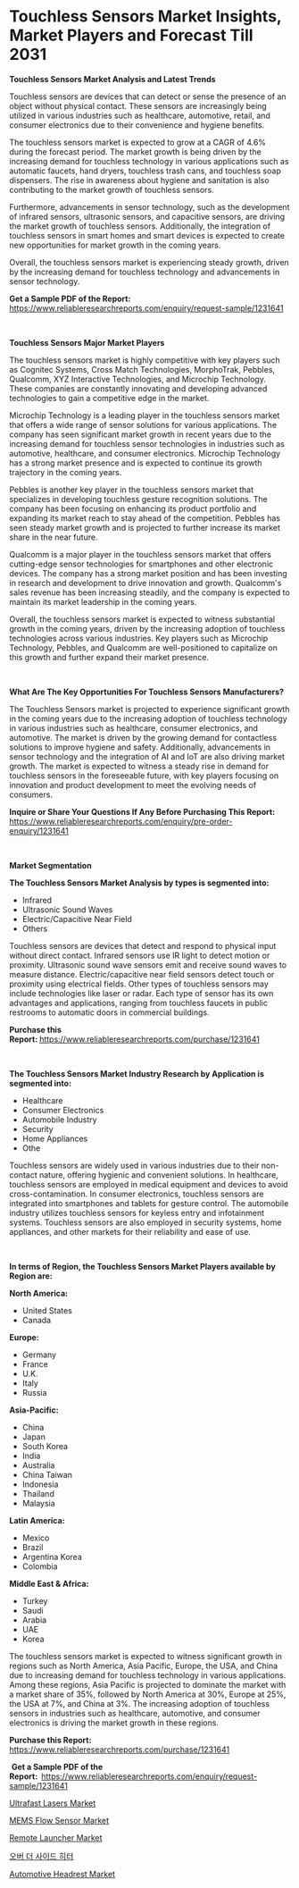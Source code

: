 <p><h1>Touchless Sensors Market Insights, Market Players and Forecast Till 2031</h1></p><p><strong>Touchless Sensors Market Analysis and Latest Trends</strong></p>
<p><p>Touchless sensors are devices that can detect or sense the presence of an object without physical contact. These sensors are increasingly being utilized in various industries such as healthcare, automotive, retail, and consumer electronics due to their convenience and hygiene benefits. </p><p>The touchless sensors market is expected to grow at a CAGR of 4.6% during the forecast period. The market growth is being driven by the increasing demand for touchless technology in various applications such as automatic faucets, hand dryers, touchless trash cans, and touchless soap dispensers. The rise in awareness about hygiene and sanitation is also contributing to the market growth of touchless sensors.</p><p>Furthermore, advancements in sensor technology, such as the development of infrared sensors, ultrasonic sensors, and capacitive sensors, are driving the market growth of touchless sensors. Additionally, the integration of touchless sensors in smart homes and smart devices is expected to create new opportunities for market growth in the coming years.</p><p>Overall, the touchless sensors market is experiencing steady growth, driven by the increasing demand for touchless technology and advancements in sensor technology.</p></p>
<p><strong>Get a Sample PDF of the Report:&nbsp;</strong> <a href="https://www.reliableresearchreports.com/enquiry/request-sample/1231641">https://www.reliableresearchreports.com/enquiry/request-sample/1231641</a></p>
<p>&nbsp;</p>
<p><strong>Touchless Sensors Major Market Players</strong></p>
<p><p>The touchless sensors market is highly competitive with key players such as Cognitec Systems, Cross Match Technologies, MorphoTrak, Pebbles, Qualcomm, XYZ Interactive Technologies, and Microchip Technology. These companies are constantly innovating and developing advanced technologies to gain a competitive edge in the market.</p><p>Microchip Technology is a leading player in the touchless sensors market that offers a wide range of sensor solutions for various applications. The company has seen significant market growth in recent years due to the increasing demand for touchless sensor technologies in industries such as automotive, healthcare, and consumer electronics. Microchip Technology has a strong market presence and is expected to continue its growth trajectory in the coming years.</p><p>Pebbles is another key player in the touchless sensors market that specializes in developing touchless gesture recognition solutions. The company has been focusing on enhancing its product portfolio and expanding its market reach to stay ahead of the competition. Pebbles has seen steady market growth and is projected to further increase its market share in the near future.</p><p>Qualcomm is a major player in the touchless sensors market that offers cutting-edge sensor technologies for smartphones and other electronic devices. The company has a strong market position and has been investing in research and development to drive innovation and growth. Qualcomm's sales revenue has been increasing steadily, and the company is expected to maintain its market leadership in the coming years.</p><p>Overall, the touchless sensors market is expected to witness substantial growth in the coming years, driven by the increasing adoption of touchless technologies across various industries. Key players such as Microchip Technology, Pebbles, and Qualcomm are well-positioned to capitalize on this growth and further expand their market presence.</p></p>
<p>&nbsp;</p>
<p><strong>What Are The Key Opportunities For Touchless Sensors Manufacturers?</strong></p>
<p><p>The Touchless Sensors market is projected to experience significant growth in the coming years due to the increasing adoption of touchless technology in various industries such as healthcare, consumer electronics, and automotive. The market is driven by the growing demand for contactless solutions to improve hygiene and safety. Additionally, advancements in sensor technology and the integration of AI and IoT are also driving market growth. The market is expected to witness a steady rise in demand for touchless sensors in the foreseeable future, with key players focusing on innovation and product development to meet the evolving needs of consumers.</p></p>
<p><strong>Inquire or Share Your Questions If Any Before Purchasing This Report:</strong> <a href="https://www.reliableresearchreports.com/enquiry/pre-order-enquiry/1231641">https://www.reliableresearchreports.com/enquiry/pre-order-enquiry/1231641</a></p>
<p>&nbsp;</p>
<p><strong>Market Segmentation</strong></p>
<p><strong>The Touchless Sensors Market Analysis by types is segmented into:</strong></p>
<p><ul><li>Infrared</li><li>Ultrasonic Sound Waves</li><li>Electric/Capacitive Near Field</li><li>Others</li></ul></p>
<p><p>Touchless sensors are devices that detect and respond to physical input without direct contact. Infrared sensors use IR light to detect motion or proximity. Ultrasonic sound wave sensors emit and receive sound waves to measure distance. Electric/capacitive near field sensors detect touch or proximity using electrical fields. Other types of touchless sensors may include technologies like laser or radar. Each type of sensor has its own advantages and applications, ranging from touchless faucets in public restrooms to automatic doors in commercial buildings.</p></p>
<p><strong>Purchase this Report:&nbsp;</strong><a href="https://www.reliableresearchreports.com/purchase/1231641">https://www.reliableresearchreports.com/purchase/1231641</a></p>
<p>&nbsp;</p>
<p><strong>The Touchless Sensors Market Industry Research by Application is segmented into:</strong></p>
<p><ul><li>Healthcare</li><li>Consumer Electronics</li><li>Automobile Industry</li><li>Security</li><li>Home Appliances</li><li>Othe</li></ul></p>
<p><p>Touchless sensors are widely used in various industries due to their non-contact nature, offering hygienic and convenient solutions. In healthcare, touchless sensors are employed in medical equipment and devices to avoid cross-contamination. In consumer electronics, touchless sensors are integrated into smartphones and tablets for gesture control. The automobile industry utilizes touchless sensors for keyless entry and infotainment systems. Touchless sensors are also employed in security systems, home appliances, and other markets for their reliability and ease of use.</p></p>
<p>&nbsp;</p>
<p><strong>In terms of Region, the Touchless Sensors Market Players available by Region are:</strong></p>
<p>
    <p> <strong> North America: </strong>
        <ul>
            <li>United States</li>
            <li>Canada</li>
        </ul>
        </p> 
    <p> <strong> Europe: </strong>
        <ul>
            <li>Germany</li>
            <li>France</li>
            <li>U.K.</li>
            <li>Italy</li>
            <li>Russia</li>
        </ul>
        </p> 
    <p> <strong> Asia-Pacific: </strong>
        <ul>
            <li>China</li>
            <li>Japan</li>
            <li>South Korea</li>
            <li>India</li>
            <li>Australia</li>
            <li>China Taiwan</li>
            <li>Indonesia</li>
            <li>Thailand</li>
            <li>Malaysia</li>
        </ul>
        </p> 
    <p> <strong> Latin America: </strong>
        <ul>
            <li>Mexico</li>
            <li>Brazil</li>
            <li>Argentina Korea</li>
            <li>Colombia</li>
        </ul>
        </p> 
    <p> <strong> Middle East & Africa: </strong>
        <ul>
            <li>Turkey</li>
            <li>Saudi</li>
            <li>Arabia</li>
            <li>UAE</li>
            <li>Korea</li>
        </ul>
    </p>
    </p>
<p><p>The touchless sensors market is expected to witness significant growth in regions such as North America, Asia Pacific, Europe, the USA, and China due to increasing demand for touchless technology in various applications. Among these regions, Asia Pacific is projected to dominate the market with a market share of 35%, followed by North America at 30%, Europe at 25%, the USA at 7%, and China at 3%. The increasing adoption of touchless sensors in industries such as healthcare, automotive, and consumer electronics is driving the market growth in these regions.</p></p>
<p><strong>Purchase this Report: </strong><a href="https://www.reliableresearchreports.com/purchase/1231641">https://www.reliableresearchreports.com/purchase/1231641</a></p>
<p>&nbsp;<strong>Get a Sample PDF of the Report:&nbsp;&nbsp;</strong><a href="https://www.reliableresearchreports.com/enquiry/request-sample/1231641">https://www.reliableresearchreports.com/enquiry/request-sample/1231641</a></p>
<p><strong></strong></p>
<p><p><a href="https://github.com/wusalecollins540tpqoz/Market-Research-Report-List-1/blob/main/ultrafast-lasers-market.md">Ultrafast Lasers Market</a></p><p><a href="https://github.com/pjcfca/Market-Research-Report-List-2/blob/main/mems-flow-sensor-market.md">MEMS Flow Sensor Market</a></p><p><a href="https://issuu.com/reportprime-2/docs/remote-launcher-market-size-2030.pptx">Remote Launcher Market</a></p><p><a href="https://github.com/Maeennan456456/Market-Research-Report-List-1/blob/main/524592110641.md">오버 더 사이드 히터</a></p><p><a href="https://issuu.com/reportprime-2/docs/automotive-headrest-market-size-2030.pptx">Automotive Headrest Market</a></p></p>